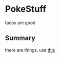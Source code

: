 # PokeStuff
tacos are good

## Summary
there are things. use [this][0]


[0]: http://www.google.com
